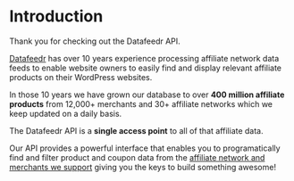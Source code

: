 # Introduction

Thank you for checking out the Datafeedr API.

[Datafeedr](http://www.datafeedr.com/) has over 10 years experience processing affiliate network data feeds to enable website owners to easily find and display relevant affiliate products on their WordPress websites.

In those 10 years we have grown our database to over **400 million affiliate products** from 12,000+ merchants and 30+ affiliate networks which we keep updated on a daily basis.

The Datafeedr API is a **single access point** to all of that affiliate data.

Our API provides a powerful interface that enables you to programatically find and filter product and coupon data from the [affiliate network and merchants we support](http://www.datafeedr.com/networks) giving you the keys to build something awesome!